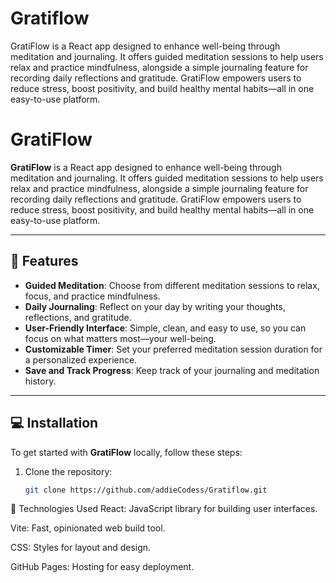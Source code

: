 # Gratiflow
GratiFlow is a React app designed to enhance well-being through meditation and journaling. It offers guided meditation sessions to help users relax and practice mindfulness, alongside a simple journaling feature for recording daily reflections and gratitude. GratiFlow empowers users to reduce stress, boost positivity, and build healthy mental habits—all in one easy-to-use platform.

# GratiFlow

**GratiFlow** is a React app designed to enhance well-being through meditation and journaling. It offers guided meditation sessions to help users relax and practice mindfulness, alongside a simple journaling feature for recording daily reflections and gratitude. GratiFlow empowers users to reduce stress, boost positivity, and build healthy mental habits—all in one easy-to-use platform.

---

## 🚀 Features

- **Guided Meditation**: Choose from different meditation sessions to relax, focus, and practice mindfulness.
- **Daily Journaling**: Reflect on your day by writing your thoughts, reflections, and gratitude.
- **User-Friendly Interface**: Simple, clean, and easy to use, so you can focus on what matters most—your well-being.
- **Customizable Timer**: Set your preferred meditation session duration for a personalized experience.
- **Save and Track Progress**: Keep track of your journaling and meditation history.

---

## 💻 Installation

To get started with **GratiFlow** locally, follow these steps:

1. Clone the repository:
   ```bash
   git clone https://github.com/addieCodess/Gratiflow.git


🌟 Technologies Used
React: JavaScript library for building user interfaces.

Vite: Fast, opinionated web build tool.

CSS: Styles for layout and design.

GitHub Pages: Hosting for easy deployment.

